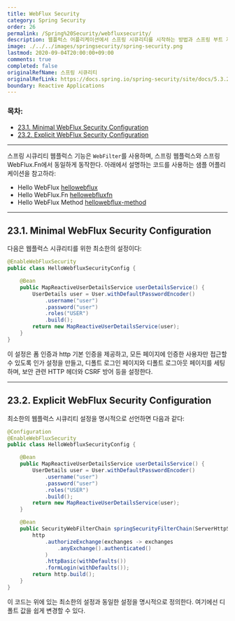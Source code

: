 ```yaml
---
title: WebFlux Security
category: Spring Security
order: 26
permalink: /Spring%20Security/webfluxsecurity/
description: 웹플럭스 어플리케이션에서 스프링 시큐리티를 시작하는 방법과 스프링 부트 자동 설정을 설명합니다. 공식 문서에 있는 "WebFlux Security" 챕터를 한글로 번역한 문서입니다.
image: ./../../images/springsecurity/spring-security.png
lastmod: 2020-09-04T20:00:00+09:00
comments: true
completed: false
originalRefName: 스프링 시큐리티
originalRefLink: https://docs.spring.io/spring-security/site/docs/5.3.2.RELEASE/reference/html5/#jc-webflux
boundary: Reactive Applications
---
```


### 목차:

- [23.1. Minimal WebFlux Security Configuration](#231-minimal-webflux-security-configuration)
- [23.2. Explicit WebFlux Security Configuration](#232-explicit-webflux-security-configuration)

---

스프링 시큐리티 웹플럭스 기능은 `WebFilter`를 사용하며, 스프링 웹플럭스와 스프링 WebFlux.Fn에서 동일하게 동작한다. 아래에서 설명하는 코드를 사용하는 샘플 어플리케이션을 참고하라:

- Hello WebFlux [hellowebflux](https://github.com/spring-projects/spring-security/tree/5.3.2.RELEASE/samples/boot/hellowebflux)
- Hello WebFlux.Fn [hellowebfluxfn](https://github.com/spring-projects/spring-security/tree/5.3.2.RELEASE/samples/boot/hellowebfluxfn)
- Hello WebFlux Method [hellowebflux-method](https://github.com/spring-projects/spring-security/tree/5.3.2.RELEASE/samples/boot/hellowebflux-method)

---

## 23.1. Minimal WebFlux Security Configuration

다음은 웹플럭스 시큐리티를 위한 최소한의 설정이다:

```java
@EnableWebFluxSecurity
public class HelloWebfluxSecurityConfig {

    @Bean
    public MapReactiveUserDetailsService userDetailsService() {
        UserDetails user = User.withDefaultPasswordEncoder()
            .username("user")
            .password("user")
            .roles("USER")
            .build();
        return new MapReactiveUserDetailsService(user);
    }
}
```

이 설정은 폼 인증과 http 기본 인증을 제공하고, 모든 페이지에 인증한 사용자만 접근할 수 있도록 인가 설정을 만들고, 디폴트 로그인 페이지와 디폴트 로그아웃 페이지를 세팅하며, 보안 관련 HTTP 헤더와 CSRF 방어 등을 설정한다.

---

## 23.2. Explicit WebFlux Security Configuration

최소한의 웹플럭스 시큐리티 설정을 명시적으로 선언하면 다음과 같다:

```java
@Configuration
@EnableWebFluxSecurity
public class HelloWebfluxSecurityConfig {

    @Bean
    public MapReactiveUserDetailsService userDetailsService() {
        UserDetails user = User.withDefaultPasswordEncoder()
            .username("user")
            .password("user")
            .roles("USER")
            .build();
        return new MapReactiveUserDetailsService(user);
    }

    @Bean
    public SecurityWebFilterChain springSecurityFilterChain(ServerHttpSecurity http) {
        http
            .authorizeExchange(exchanges -> exchanges
                .anyExchange().authenticated()
            )
            .httpBasic(withDefaults())
            .formLogin(withDefaults());
        return http.build();
    }
}
```

이 코드는 위에 있는 최소한의 설정과 동일한 설정을 명시적으로 정의한다. 여기에선 디폴트 값을 쉽게 변경할 수 있다.